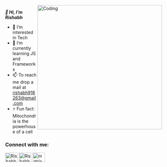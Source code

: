 <img align="right" alt="Coding" width="400" src="https://rrowbyte.wordpress.com/wp-content/uploads/2015/07/2b273fd61a4b924ee50757821c587680dac7e3a7_hq.gif">

<i><b>👋 Hi, I’m Rishabh </b></i>
- 👀 I’m interested in Tech <br>
- 🌱 I’m currently learning JS and Frameworks <br>
- 📫 To reach me drop a mail at rishabh918263@gmail.com <br>
- ⚡ Fun fact: Mitochondria is the powerhouse of a cell <br>

<h3 align="left">Connect with me:</h3>
<p align="left">
<a href="https://x.com/Rishabh_Y_63" target="blank"><img align="center" src="https://raw.githubusercontent.com/rahuldkjain/github-profile-readme-generator/master/src/images/icons/Social/twitter.svg" alt="Rishabh_Y_63" height="30" width="40" /></a>
<a href="https://www.linkedin.com/in/rishabhyadav63/" target="blank"><img align="center" src="https://raw.githubusercontent.com/rahuldkjain/github-profile-readme-generator/master/src/images/icons/Social/linked-in-alt.svg" alt="Rishabh Yadav" height="30" width="40" /></a>
<a href="https://www.instagram.com/matrixhabh/" target="blank"><img align="center" src="https://raw.githubusercontent.com/rahuldkjain/github-profile-readme-generator/master/src/images/icons/Social/instagram.svg" alt="matrixhabh" height="30" width="40" /></a>
</p>
